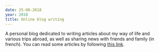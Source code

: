 ```yaml
---
date: 25-08-2018
year: 2018
title: Online blog writing
---
```


A personal blog dedicated to writing articles about my way of life and various trips abroad, as well as sharing news with friends and family (in french). You can read some articles by following [this link](https://paulelian.silvrback.com). 
